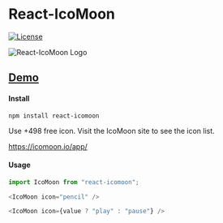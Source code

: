 # React-IcoMoon

[![License](https://img.shields.io/badge/License-Apache%202.0-green.svg)](http://www.apache.org/licenses/LICENSE-2.0.html)

![React-IcoMoon Logo](https://github.com/aykutkardas/React-IcoMoon/blob/v1.0.1/logo.png?raw=true "React IcoMoon")

## [Demo](https://codesandbox.io/s/github/aykutkardas/react-icomoon-playground)

#### Install

```
npm install react-icomoon
```

Use +498 free icon.
Visit the IcoMoon site to see the icon list.

https://icomoon.io/app/

#### Usage

```js
import IcoMoon from "react-icomoon";
```

```js
<IcoMoon icon="pencil" />
```

```js
<IcoMoon icon={value ? "play" : "pause"} />
```
